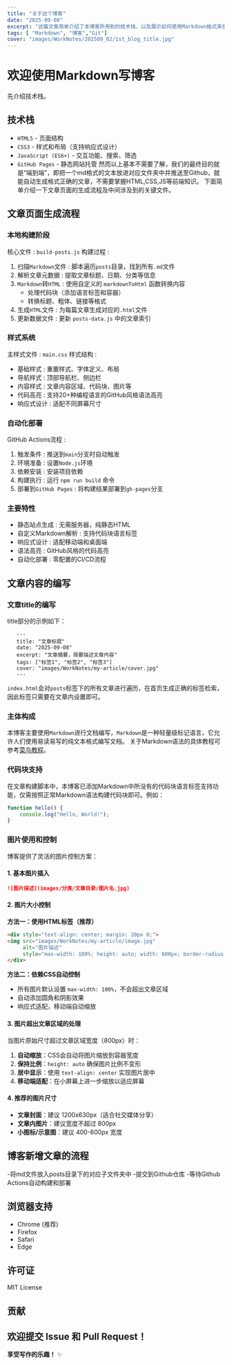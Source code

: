 ```yaml
---
title: "关于这个博客"
date: "2025-09-08"
excerpt: "这篇文章简单介绍了本博客所用到的技术栈，以及展示如何使用Markdown格式来创建博客文章。只需要创建.md文件并push到GitHub即可自动生成HTML页面。"
tags: [ "Markdown", "博客","Git"]
cover: "images/WorkNotes/202509_02/1st_blog_title.jpg"
---
```


# 欢迎使用Markdown写博客
先介绍技术栈。
## 技术栈
- `HTML5` - 页面结构
- `CSS3` - 样式和布局（支持响应式设计）
- `JavaScript (ES6+)` - 交互功能、搜索、筛选
- `GitHub Pages` - 静态网站托管
然而以上基本不需要了解，我们的最终目的就是“端到端”，即把一个md格式的文本放进对应文件夹中并推送至Github，就能自动生成格式正确的文章，不需要掌握HTML,CSS,JS等前端知识。
下面简单介绍一下文章页面的生成流程及中间涉及到的关键文件。
## 文章页面生成流程
### 本地构建阶段
核心文件 : `build-posts.js`
构建过程 :
1. 扫描`Markdown`文件 : 脚本遍历`posts`目录，找到所有`.md`文件
2. 解析文章元数据 : 提取文章标题、日期、分类等信息
3. `Markdown`转`HTML` : 使用自定义的 `markdownToHtml` 函数转换内容
   - 处理代码块（添加语言标签和容器）
   - 转换标题、粗体、链接等格式
4. 生成`HTML`文件 : 为每篇文章生成对应的`.html`文件
5. 更新数据文件 : 更新 `posts-data.js` 中的文章索引
### 样式系统
主样式文件 : `main.css`
样式结构 :
- 基础样式 : 重置样式、字体定义、布局
- 导航样式 : 顶部导航栏、侧边栏
- 内容样式 : 文章内容区域、代码块、图片等
- 代码高亮 : 支持20+种编程语言的GitHub风格语法高亮
- 响应式设计 : 适配不同屏幕尺寸
### 自动化部署
GitHub Actions流程 :
1. 触发条件 : 推送到`main`分支时自动触发
2. 环境准备 : 设置`Node.js`环境
3. 依赖安装 : 安装项目依赖
4. 构建执行 : 运行 `npm run build` 命令
5. 部署到`GitHub Pages` : 将构建结果部署到`gh-pages`分支
### 主要特性
- 静态站点生成 : 无需服务器，纯静态HTML
- 自定义Markdown解析 : 支持代码块语言标签
- 响应式设计 : 适配移动端和桌面端
- 语法高亮 : GitHub风格的代码高亮
- 自动化部署 : 零配置的CI/CD流程
## 文章内容的编写
### 文章title的编写
title部分的示例如下：
```
   ---
   title: "文章标题"
   date: "2025-09-08"
   excerpt: "文章摘要，简要描述文章内容"
   tags: ["标签1", "标签2", "标签3"]
   cover: "images/WorkNotes/my-article/cover.jpg"
   ---
```
`index.html`会对`posts`标签下的所有文章进行遍历，在首页生成正确的标签检索，因此标签只需要在文章内设置即可。
### 主体构成
本博客主要使用`Markdown`进行文档编写，`Markdown`是一种轻量级标记语言，它允许人们使用易读易写的纯文本格式编写文档。
关于Markdown语法的具体教程可参考[菜鸟教程](https://www.runoob.com/markdown/md-tutorial.html)。
### 代码块支持
在文章构建脚本中，本博客已添加Markdown中所没有的代码块语言标签支持功能，仅需按照正常Markdown语法构建代码块即可。例如：
```javascript
function hello() {
    console.log("Hello, World!");
}
```
### 图片使用和控制
博客提供了灵活的图片控制方案：
#### 1. 基本图片插入
```markdown
![图片描述](images/分类/文章目录/图片名.jpg)
```
#### 2. 图片大小控制
**方法一：使用HTML标签（推荐）**
```html
<div style="text-align: center; margin: 20px 0;">
<img src="images/WorkNotes/my-article/image.jpg" 
     alt="图片描述" 
     style="max-width: 100%; height: auto; width: 600px; border-radius: 8px; box-shadow: 0 4px 8px rgba(0,0,0,0.1);" />
</div>
```
**方法二：依赖CSS自动控制**
- 所有图片默认设置 `max-width: 100%`，不会超出文章区域
- 自动添加圆角和阴影效果
- 响应式适配，移动端自动缩放
#### 3. 图片超出文章区域的处理
当图片原始尺寸超过文章区域宽度（800px）时：
1. **自动缩放**：CSS会自动将图片缩放到容器宽度
2. **保持比例**：`height: auto` 确保图片比例不变形
3. **居中显示**：使用 `text-align: center` 实现图片居中
4. **移动端适配**：在小屏幕上进一步缩放以适应屏幕
#### 4. 推荐的图片尺寸
- **文章封面**：建议 1200x630px（适合社交媒体分享）
- **文章内图片**：建议宽度不超过 800px
- **小图标/示意图**：建议 400-600px 宽度
## 博客新增文章的流程
-将md文件放入posts目录下的对应子文件夹中
-提交到Github仓库
-等待Github Actions自动构建和部署
## 浏览器支持
- Chrome (推荐)
- Firefox
- Safari
- Edge
## 许可证
MIT License
## 贡献
欢迎提交 Issue 和 Pull Request！
---
**享受写作的乐趣！** ✨